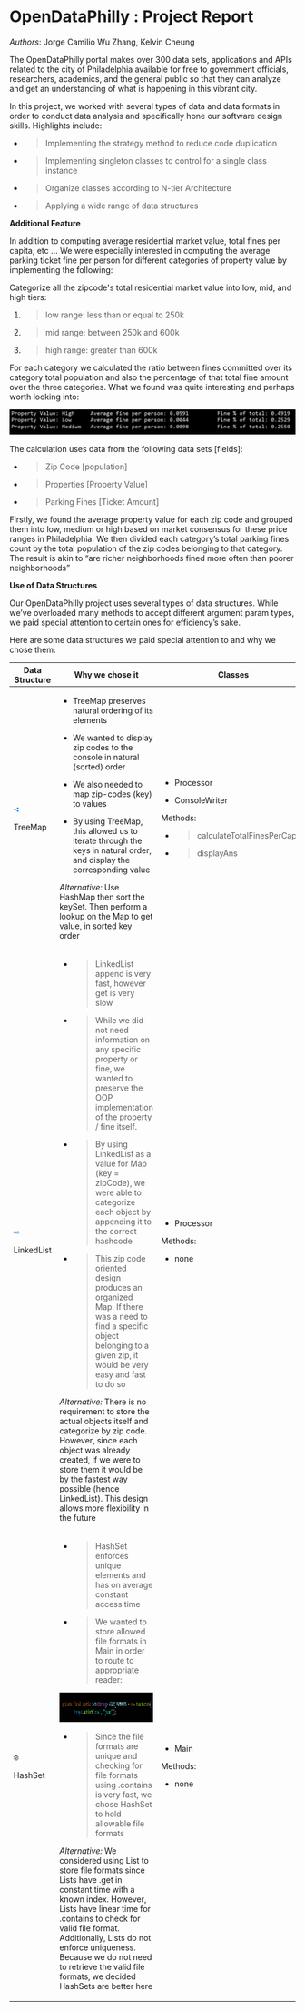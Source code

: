 # **OpenDataPhilly :** **Project Report**

*Authors*: Jorge Camilio Wu Zhang, Kelvin Cheung

The OpenDataPhilly portal makes over 300 data sets, applications and
APIs related to the city of Philadelphia available for free to
government officials, researchers, academics, and the general public so
that they can analyze and get an understanding of what is happening in
this vibrant city.

In this project, we worked with several types of data and data formats
in order to conduct data analysis and specifically hone our software
design skills. Highlights include:

  - > Implementing the strategy method to reduce code duplication

  - > Implementing singleton classes to control for a single class
    > instance

  - > Organize classes according to N-tier Architecture

  - > Applying a wide range of data structures

**Additional Feature**

In addition to computing average residential market value, total fines
per capita, etc … We were especially interested in computing the
<span class="underline">average parking ticket fine per person for
different categories of property value</span> by implementing the
following:

Categorize all the zipcode's total residential market value into low,
mid, and high tiers:

1.  > <span class="underline">low range</span>: less than or equal to
    > 250k

2.  > <span class="underline">mid range</span>: between 250k and 600k

3.  > <span class="underline">high range</span>: greater than 600k

For each category we calculated the ratio between fines committed over
its category total population and also the percentage of that total fine
amount over the three categories. What we found was quite interesting
and perhaps worth looking into:

![](imgs/avgfines.png)

The calculation uses data from the following data sets \[fields\]:

  - > Zip Code \[population\]

  - > Properties \[Property Value\]

  - > Parking Fines \[Ticket Amount\]

Firstly, we found the average property value for each zip code and
grouped them into low, medium or high based on market consensus for
these price ranges in Philadelphia. We then divided each category’s
total parking fines count by the total population of the zip codes
belonging to that category. The result is akin to “are richer
neighborhoods fined more often than poorer neighborhoods”

**Use of Data Structures**

Our OpenDataPhilly project uses several types of data structures. While
we’ve overloaded many methods to accept different argument param types,
we paid special attention to certain ones for efficiency’s sake.

Here are some data structures we paid special attention to and why we
chose them:

<table>
<thead>
<tr class="header">
<th><strong>Data Structure</strong></th>
<th><strong>Why we chose it</strong></th>
<th><strong>Classes</strong></th>
<th><strong>O(n)</strong></th>
</tr>
</thead>
<tbody>
<tr class="odd">
<td><p><img src="imgs/treemap.png" style="width:0.1in;height:0.1in" /></p>
<p>TreeMap</p></td>
<td><ul>
<li><p>TreeMap preserves natural ordering of its elements</p></li>
<li><p>We wanted to display zip codes to the console in natural (sorted) order</p></li>
<li><p>We also needed to map zip-codes (key) to values</p></li>
<li><p>By using TreeMap, this allowed us to iterate through the keys in natural order, and display the corresponding value</p></li>
</ul>
<p><em>Alternative:</em> Use HashMap then sort the keySet. Then perform a lookup on the Map to get value, in sorted key order</p></td>
<td><ul>
<li><p>Processor</p></li>
<li><p>ConsoleWriter</p></li>
</ul>
<p>Methods:</p>
<ul>
<li><blockquote>
<p>calculateTotalFinesPerCapita</p>
</blockquote></li>
<li><blockquote>
<p>displayAns</p>
</blockquote></li>
</ul></td>
<td><ul>
<li><p><span class="underline">get:</span> log(n)</p></li>
<li><p><span class="underline">put:</span> log(n)</p></li>
</ul></td>
</tr>
<tr class="even">
<td><p><img src="imgs/linkedlist.png" style="width:0.1in;height:0.1in" /></p>
<p>LinkedList</p></td>
<td><ul>
<li><blockquote>
<p>LinkedList append is very fast, however get is very slow</p>
</blockquote></li>
<li><blockquote>
<p>While we did not need information on any specific property or fine, we wanted to preserve the OOP implementation of the property / fine itself.</p>
</blockquote></li>
<li><blockquote>
<p>By using LinkedList as a value for Map (key = zipCode), we were able to categorize each object by appending it to the correct hashcode</p>
</blockquote></li>
<li><blockquote>
<p>This zip code oriented design produces an organized Map. If there was a need to find a specific object belonging to a given zip, it would be very easy and fast to do so</p>
</blockquote></li>
</ul>
<p><em>Alternative:</em> There is no requirement to store the actual objects itself and categorize by zip code. However, since each object was already created, if we were to store them it would be by the fastest way possible (hence LinkedList). This design allows more flexibility in the future</p></td>
<td><ul>
<li><p>Processor</p></li>
</ul>
<p>Methods:</p>
<ul>
<li><p>none</p></li>
</ul></td>
<td><ul>
<li><p><span class="underline">get:</span></p></li>
</ul>
<p>O(n)</p>
<ul>
<li><p><span class="underline">addt:</span> O(1)</p></li>
</ul></td>
</tr>
<tr class="odd">
<td><p><img src="imgs/hashset.png" style="width:0.1in;height:0.1in" /></p>
<p>HashSet</p></td>
<td><ul>
<li><blockquote>
<p>HashSet enforces unique elements and has on average constant access time</p>
</blockquote></li>
<li><blockquote>
<p>We wanted to store allowed file formats in Main in order to route to appropriate reader:</p>
</blockquote></li>
</ul>
<p><img src="imgs/example.png" style="width:4.42708in;height:0.54167in" /></p>
<ul>
<li><blockquote>
<p>Since the file formats are unique and checking for file formats using .contains is very fast, we chose HashSet to hold allowable file formats</p>
</blockquote></li>
</ul>
<p><em>Alternative:</em> We considered using List to store file formats since Lists have .get in constant time with a known index. However, Lists have linear time for .contains to check for valid file format. Additionally, Lists do not enforce uniqueness. Because we do not need to retrieve the valid file formats, we decided HashSets are better here</p></td>
<td><ul>
<li><p>Main</p></li>
</ul>
<p>Methods:</p>
<ul>
<li><p>none</p></li>
</ul></td>
<td><ul>
<li><p><span class="underline">add:</span> O(1))</p></li>
<li><p><span class="underline">contains:</span> O(1)</p></li>
</ul></td>
</tr>
</tbody>
</table>
